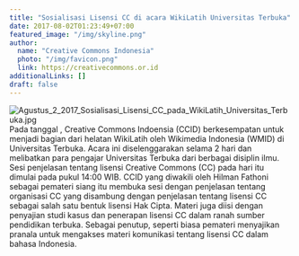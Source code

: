 ```yaml
---
title: "Sosialisasi Lisensi CC di acara WikiLatih Universitas Terbuka"
date: 2017-08-02T01:23:49+07:00
featured_image: "/img/skyline.png"
author:
  name: "Creative Commons Indonesia"
  photo: "/img/favicon.png"
  link: https://creativecommons.or.id
additionalLinks: []
draft: false
---
```


<img src="../../uploads/Agustus_2_2017_Sosialisasi_Lisensi_CC_pada_WikiLatih_Universitas_Terbuka.jpg" alt="Agustus_2_2017_Sosialisasi_Lisensi_CC_pada_WikiLatih_Universitas_Terbuka.jpg" class="img-fluid w-sm-50 float-sm-end ms-sm-5 mt-3 mb-4">Pada tanggal , Creative Commons Indoensia (CCID) berkesempatan untuk menjadi bagian dari helatan WikiLatih oleh Wikimedia Indonesia (WMID) di Universitas Terbuka. Acara ini diselenggarakan selama 2 hari dan melibatkan para pengajar Universitas Terbuka dari berbagai disiplin ilmu. Sesi penjelasan tentang lisensi Creative Commons (CC) pada hari itu dimulai pada pukul 14:00 WIB. CCID yang diwakili oleh Hilman Fathoni sebagai pemateri siang itu membuka sesi dengan penjelasan tentang organisasi CC yang disambung dengan penjelasan tentang lisensi CC sebagai salah satu bentuk lisensi Hak Cipta. Materi juga diisi dengan penyajian studi kasus dan penerapan lisensi CC dalam ranah sumber pendidikan terbuka. Sebagai penutup, seperti biasa pemateri menyajikan pranala untuk mengakses materi komunikasi tentang lisensi CC dalam bahasa Indonesia.